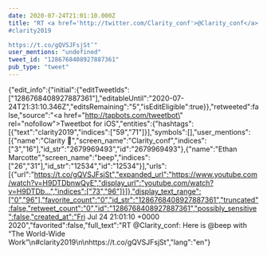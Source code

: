 ```yaml
---
date: 2020-07-24T21:01:10.000Z
title: "RT <a href='http://twitter.com/Clarity_conf'>@Clarity_conf</a>: Here is <a href='http://twitter.com/beep'>@beep</a> with “The World-Wide Work”
#clarity2019

https://t.co/gQVSJFsjSt″"
user_mentions: "undefined"
tweet_id: "1286768408927887361"
pub_type: "tweet"
---
```

{"edit_info":{"initial":{"editTweetIds":["1286768408927887361"],"editableUntil":"2020-07-24T21:31:10.346Z","editsRemaining":"5","isEditEligible":true}},"retweeted":false,"source":"<a href=\"http://tapbots.com/tweetbot\" rel=\"nofollow\">Tweetbot for iΟS</a>","entities":{"hashtags":[{"text":"clarity2019","indices":["59","71"]}],"symbols":[],"user_mentions":[{"name":"Clarity 💎","screen_name":"Clarity_conf","indices":["3","16"],"id_str":"2679969493","id":"2679969493"},{"name":"Ethan Marcotte","screen_name":"beep","indices":["26","31"],"id_str":"12534","id":"12534"}],"urls":[{"url":"https://t.co/gQVSJFsjSt","expanded_url":"https://www.youtube.com/watch?v=H9DTDbnwQyE","display_url":"youtube.com/watch?v=H9DTDb…","indices":["73","96"]}]},"display_text_range":["0","96"],"favorite_count":"0","id_str":"1286768408927887361","truncated":false,"retweet_count":"0","id":"1286768408927887361","possibly_sensitive":false,"created_at":"Fri Jul 24 21:01:10 +0000 2020","favorited":false,"full_text":"RT @Clarity_conf: Here is @beep with “The World-Wide Work”\n#clarity2019\n\nhttps://t.co/gQVSJFsjSt","lang":"en"}
